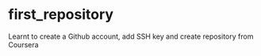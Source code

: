 # first_repository
Learnt to create a Github account, add SSH key and create repository from Coursera
